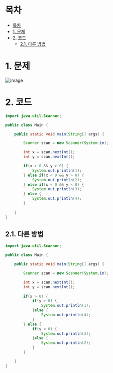 # 목차
- [목차](#목차)
- [1. 문제](#1-문제)
- [2. 코드](#2-코드)
  - [2.1. 다른 방법](#21-다른-방법)

# 1. 문제
![image](https://user-images.githubusercontent.com/83202193/131623944-411e0f6d-b627-496b-abb5-828dc2730e3d.png)

# 2. 코드

```java
import java.util.Scanner;

public class Main {

    public static void main(String[] args) {

        Scanner scan = new Scanner(System.in);

        int x = scan.nextInt();
        int y = scan.nextInt();

        if(x > 0 && y > 0) {
            System.out.println(1);
        } else if(x < 0 && y > 0) {
            System.out.println(2);
        } else if(x < 0 && y < 0) {
            System.out.println(3);
        } else {
            System.out.println(4);
        }
        
    }
}

```

## 2.1. 다른 방법
```java
import java.util.Scanner;

public class Main {

    public static void main(String[] args) {

        Scanner scan = new Scanner(System.in);

        int x = scan.nextInt();
        int y = scan.nextInt();
        
        if(x > 0) {
            if(y > 0) {
                System.out.println(1);
            }else {
                System.out.println(4);
            }
        } else {
            if(y < 0) {
                System.out.println(3);
            }else {
                System.out.println(2);
            }
        }

    }
}

```